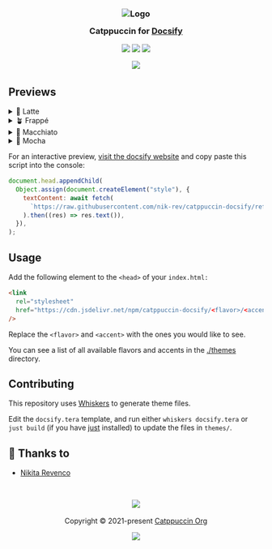 <h3 align="center">
	<img src="https://raw.githubusercontent.com/catppuccin/catppuccin/main/assets/logos/exports/1544x1544_circle.png" width="100" alt="Logo"/><br/>
	<img src="https://raw.githubusercontent.com/catppuccin/catppuccin/main/assets/misc/transparent.png" height="30" width="0px"/>
	Catppuccin for <a href="https://github.com/catppuccin/docsify">Docsify</a>
	<img src="https://raw.githubusercontent.com/catppuccin/catppuccin/main/assets/misc/transparent.png" height="30" width="0px"/>
</h3>

<p align="center">
	<a href="https://github.com/catppuccin/docsify/stargazers"><img src="https://img.shields.io/github/stars/catppuccin/docsify?colorA=363a4f&colorB=b7bdf8&style=for-the-badge"></a>
	<a href="https://github.com/catppuccin/docsify/issues"><img src="https://img.shields.io/github/issues/catppuccin/docsify?colorA=363a4f&colorB=f5a97f&style=for-the-badge"></a>
	<a href="https://github.com/catppuccin/docsify/contributors"><img src="https://img.shields.io/github/contributors/catppuccin/docsify?colorA=363a4f&colorB=a6da95&style=for-the-badge"></a>
</p>

<p align="center">
	<img src="https://raw.githubusercontent.com/catppuccin/catppuccin/main/assets/previews/preview.webp"/>
</p>

## Previews

<details>
<summary>🌻 Latte</summary>
<img src="https://raw.githubusercontent.com/catppuccin/catppuccin/main/assets/previews/latte.webp"/>
</details>
<details>
<summary>🪴 Frappé</summary>
<img src="https://raw.githubusercontent.com/catppuccin/catppuccin/main/assets/previews/frappe.webp"/>
</details>
<details>
<summary>🌺 Macchiato</summary>
<img src="https://raw.githubusercontent.com/catppuccin/catppuccin/main/assets/previews/macchiato.webp"/>
</details>
<details>
<summary>🌿 Mocha</summary>
<img src="https://raw.githubusercontent.com/catppuccin/catppuccin/main/assets/previews/mocha.webp"/>
</details>

For an interactive preview, [visit the docsify website](https://docsify.js.org/#/more-pages?id=table-of-contents) and copy paste this script into the console:

```js
document.head.appendChild(
  Object.assign(document.createElement("style"), {
    textContent: await fetch(
      `https://raw.githubusercontent.com/nik-rev/catppuccin-docsify/refs/heads/main/themes/mocha/mauve.css`,
    ).then((res) => res.text()),
  }),
);
```

## Usage

Add the following element to the `<head>` of your `index.html:`

```html
<link
  rel="stylesheet"
  href="https://cdn.jsdelivr.net/npm/catppuccin-docsify/<flavor>/<accent>.css"
/>
```

Replace the `<flavor>` and `<accent>` with the ones you would like to see.

You can see a list of all available flavors and accents in the [./themes](./themes) directory.

## Contributing

This repository uses [Whiskers](https://github.com/catppuccin/whiskers) to generate theme files.

Edit the `docsify.tera` template, and run either `whiskers docsify.tera` or `just build` (if you have [just](https://github.com/casey/just) installed) to update the files in `themes/`.

## 💝 Thanks to

- [Nikita Revenco](https://github.com/nik-rev)

&nbsp;

<p align="center">
	<img src="https://raw.githubusercontent.com/catppuccin/catppuccin/main/assets/footers/gray0_ctp_on_line.svg?sanitize=true" />
</p>

<p align="center">
	Copyright &copy; 2021-present <a href="https://github.com/catppuccin" target="_blank">Catppuccin Org</a>
</p>

<p align="center">
	<a href="https://github.com/catppuccin/catppuccin/blob/main/LICENSE"><img src="https://img.shields.io/static/v1.svg?style=for-the-badge&label=License&message=MIT&logoColor=d9e0ee&colorA=363a4f&colorB=b7bdf8"/></a>
</p>
